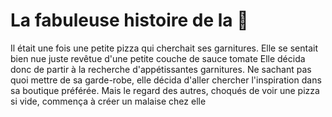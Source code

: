 # La fabuleuse histoire de la 🍕
Il était une fois une petite pizza qui cherchait ses garnitures.
Elle se sentait bien nue juste revêtue d'une petite couche de sauce tomate
Elle décida donc de partir à la recherche d'appétissantes garnitures.
Ne sachant pas quoi mettre de sa garde-robe, elle décida d'aller chercher l'inspiration dans sa boutique préférée. Mais le regard des autres, choqués de voir une pizza si vide, commença à créer un malaise chez elle
